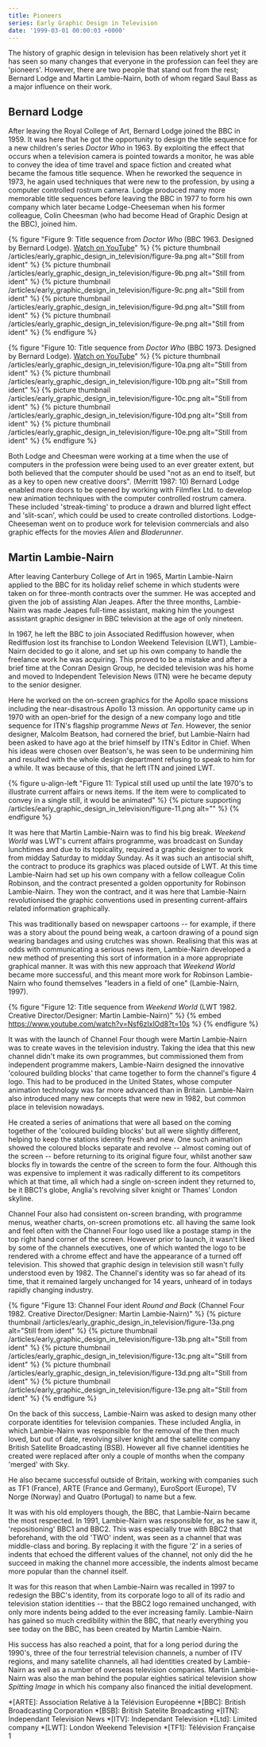 ```yaml
---
title: Pioneers
series: Early Graphic Design in Television
date: '1999-03-01 00:00:03 +0000'
---
```

The history of graphic design in television has been relatively short yet it has seen so many changes that everyone in the profession can feel they are 'pioneers'. However, there are two people that stand out from the rest; Bernard Lodge and Martin Lambie-Nairn, both of whom regard Saul Bass as a major influence on their work.

## Bernard Lodge
After leaving the Royal College of Art, Bernard Lodge joined the BBC in 1959. It was here that he got the opportunity to design the title sequence for a new children's series <cite>Doctor Who</cite> in 1963. By exploiting the effect that occurs when a television camera is pointed towards a monitor, he was able to convey the idea of time travel and space fiction and created what became the famous title sequence. When he reworked the sequence in 1973, he again used techniques that were new to the profession, by using a computer controlled rostrum camera. Lodge produced many more memorable title sequences before leaving the BBC in 1977 to form his own company which later became Lodge-Cheeseman when his former colleague, Colin Cheesman (who had become Head of Graphic Design at the BBC), joined him.

{% figure "Figure 9: Title sequence from <cite>Doctor Who</cite> (BBC 1963. Designed by Bernard Lodge). [Watch on YouTube](https://www.youtube.com/watch?v=Oz7e9kQ2-Uk)" %}
{% picture thumbnail /articles/early_graphic_design_in_television/figure-9a.png alt="Still from ident" %}
{% picture thumbnail /articles/early_graphic_design_in_television/figure-9b.png alt="Still from ident" %}
{% picture thumbnail /articles/early_graphic_design_in_television/figure-9c.png alt="Still from ident" %}
{% picture thumbnail /articles/early_graphic_design_in_television/figure-9d.png alt="Still from ident" %}
{% picture thumbnail /articles/early_graphic_design_in_television/figure-9e.png alt="Still from ident" %}
{% endfigure %}

{% figure "Figure 10: Title sequence from <cite>Doctor Who</cite> (BBC 1973. Designed by Bernard Lodge). [Watch on YouTube](https://www.youtube.com/watch?v=bKg9tuSbXmk)" %}
{% picture thumbnail /articles/early_graphic_design_in_television/figure-10a.png alt="Still from ident" %}
{% picture thumbnail /articles/early_graphic_design_in_television/figure-10b.png alt="Still from ident" %}
{% picture thumbnail /articles/early_graphic_design_in_television/figure-10c.png alt="Still from ident" %}
{% picture thumbnail /articles/early_graphic_design_in_television/figure-10d.png alt="Still from ident" %}
{% picture thumbnail /articles/early_graphic_design_in_television/figure-10e.png alt="Still from ident" %}
{% endfigure %}

Both Lodge and Cheesman were working at a time when the use of computers in the profession were being used to an ever greater extent, but both believed that the computer should be used "not as an end to itself, but as a key to open new creative doors". (Merritt 1987: 10) Bernard Lodge enabled more doors to be opened by working with Filmflex Ltd. to develop new animation techniques with the computer controlled rostrum camera. These included 'streak-timing' to produce a drawn and blurred light effect and 'slit-scan', which could be used to create controlled distortions. Lodge-Cheeseman went on to produce work for television commercials and also graphic effects for the movies <cite>Alien</cite> and <cite>Bladerunner</cite>.

## Martin Lambie-Nairn
After leaving Canterbury College of Art in 1965, Martin Lambie-Nairn applied to the BBC for its holiday relief scheme in which students were taken on for three-month contracts over the summer. He was accepted and given the job of assisting Alan Jeapes. After the three months, Lambie-Nairn was made Jeapes full-time assistant, making him the youngest assistant graphic designer in BBC television at the age of only nineteen.

In 1967, he left the BBC to join Associated Rediffusion however, when Rediffusion lost its franchise to London Weekend Television (LWT), Lambie-Nairn decided to go it alone, and set up his own company to handle the freelance work he was acquiring. This proved to be a mistake and after a brief time at the Conran Design Group, he decided television was his home and moved to Independent Television News (ITN) were he became deputy to the senior designer.

Here he worked on the on-screen graphics for the Apollo space missions including the near-disastrous Apollo 13 mission. An opportunity came up in 1970 with an open-brief for the design of a new company logo and title sequence for ITN's flagship programme <cite>News at Ten</cite>. However, the senior designer, Malcolm Beatson, had cornered the brief, but Lambie-Nairn had been asked to have ago at the brief himself by ITN's Editor in Chief. When his ideas were chosen over Beatson's, he was seen to be undermining him and resulted with the whole design department refusing to speak to him for a while. It was because of this, that he left ITN and joined LWT.

{% figure u-align-left "Figure 11: Typical still used up until the late 1970's to illustrate current affairs or news items. If the item were to complicated to convey in a single still, it would be animated" %}
{% picture supporting /articles/early_graphic_design_in_television/figure-11.png alt="" %}
{% endfigure %}

It was here that Martin Lambie-Nairn was to find his big break. <cite>Weekend World</cite> was LWT's current affairs programme, was broadcast on Sunday lunchtimes and due to its topicality, required a graphic designer to work from midday Saturday to midday Sunday. As it was such an antisocial shift, the contract to produce its graphics was placed outside of LWT. At this time Lambie-Nairn had set up his own company with a fellow colleague Colin Robinson, and the contract presented a golden opportunity for Robinson Lambie-Nairn. They won the contract, and it was here that Lambie-Nairn revolutionised the graphic conventions used in presenting current-affairs related information graphically.

This was traditionally based on newspaper cartoons -- for example, if there was a story about the pound being weak, a cartoon drawing of a pound sign wearing bandages and using crutches was shown. Realising that this was at odds with communicating a serious news item, Lambie-Nairn developed a new method of presenting this sort of information in a more appropriate graphical manner. It was with this new approach that <cite>Weekend World</cite> became more successful, and this meant more work for Robinson Lambie-Nairn who found themselves "leaders in a field of one" (Lambie-Nairn, 1997).

{% figure "Figure 12: Title sequence from <cite>Weekend World</cite> (LWT 1982. Creative Director/Designer: Martin Lambie-Nairn)" %}
{% embed https://www.youtube.com/watch?v=Nsf6zIxlOd8?t=10s %}
{% endfigure %}

It was with the launch of Channel Four though were Martin Lambie-Nairn was to create waves in the television industry. Taking the idea that this new channel didn't make its own programmes, but commissioned them from independent programme makers, Lambie-Nairn designed the innovative 'coloured building blocks' that came together to form the channel's figure 4 logo. This had to be produced in the United States, whose computer animation technology was far more advanced than in Britain. Lambie-Nairn also introduced many new concepts that were new in 1982, but common place in television nowadays.

He created a series of animations that were all based on the coming together of the 'coloured building blocks' but all were slightly different, helping to keep the stations identity fresh and new. One such animation showed the coloured blocks separate and revolve -- almost coming out of the screen -- before returning to its original figure four, whilst another saw blocks fly in towards the centre of the screen to form the four. Although this was expensive to implement it was radically different to its competitors which at that time, all which had a single on-screen indent they returned to, be it BBC1's globe, Anglia's revolving silver knight or Thames' London skyline.

Channel Four also had consistent on-screen branding, with programme menus, weather charts, on-screen promotions etc. all having the same look and feel often with the Channel Four logo used like a postage stamp in the top right hand corner of the screen. However prior to launch, it wasn't liked by some of the channels executives, one of which wanted the logo to be rendered with a chrome effect and have the appearance of a turned off television. This showed that graphic design in television still wasn't fully understood even by 1982. The Channel's identity was so far ahead of its time, that it remained largely unchanged for 14 years, unheard of in todays rapidly changing industry.

{% figure "Figure 13: Channel Four ident <cite>Round and Back</cite> (Channel Four 1982. Creative Director/Designer: Martin Lambie-Nairn)" %}
{% picture thumbnail /articles/early_graphic_design_in_television/figure-13a.png alt="Still from ident" %}
{% picture thumbnail /articles/early_graphic_design_in_television/figure-13b.png alt="Still from ident" %}
{% picture thumbnail /articles/early_graphic_design_in_television/figure-13c.png alt="Still from ident" %}
{% picture thumbnail /articles/early_graphic_design_in_television/figure-13d.png alt="Still from ident" %}
{% picture thumbnail /articles/early_graphic_design_in_television/figure-13e.png alt="Still from ident" %}
{% endfigure %}

On the back of this success, Lambie-Nairn was asked to design many other corporate identities for television companies. These included Anglia, in which Lambie-Nairn was responsible for the removal of the then much loved, but out of date, revolving silver knight and the satellite company British Satellite Broadcasting (BSB). However all five channel identities he created were replaced after only a couple of months when the company 'merged' with Sky.

He also became successful outside of Britain, working with companies such as <span lang="fr">TF1 (France)</span>, <span lang="fr">ARTE</span> (France and Germany), EuroSport (Europe), <span lang="no">TV Norge</span> (Norway) and <span lang="pt">Quatro</span> (Portugal) to name but a few.

It was with his old employers though, the BBC, that Lambie-Nairn became the most respected. In 1991, Lambie-Nairn was responsible for, as he saw it, 'repositioning' BBC1 and BBC2. This was especially true with BBC2 that beforehand, with the old 'TWO' indent, was seen as a channel that was middle-class and boring. By replacing it with the figure '2' in a series of indents that echoed the different values of the channel, not only did the he succeed in making the channel more accessible, the indents almost became more popular than the channel itself.

It was for this reason that when Lambie-Nairn was recalled in 1997 to redesign the BBC's identity, from its corporate logo to all of its radio and television station identities -- that the BBC2 logo remained unchanged, with only more indents being added to the ever increasing family. Lambie-Nairn has gained so much credibility within the BBC, that nearly everything you see today on the BBC, has been created by Martin Lambie-Nairn.

His success has also reached a point, that for a long period during the 1990's, three of the four terrestrial television channels, a number of ITV regions, and many satellite channels, all had identities created by Lambie-Nairn as well as a number of overseas television companies. Martin Lambie-Nairn was also the man behind the popular eighties satirical television show <cite>Spitting Image</cite> in which his company also financed the initial development.

*[ARTE]: Association Relative à la Télévision Européenne
*[BBC]: British Broadcasting Corporation
*[BSB]: British Satelite Broadcasting
*[ITN]: Independant Television News
*[ITV]: Independant Television
*[Ltd]: Limited company
*[LWT]: London Weekend Television
*[TF1]: Télévision Française 1
